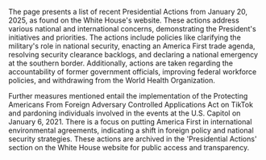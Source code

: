 The page presents a list of recent Presidential Actions from January 20, 2025, as found on the White House's website. These actions address various national and international concerns, demonstrating the President's initiatives and priorities. The actions include policies like clarifying the military's role in national security, enacting an America First trade agenda, resolving security clearance backlogs, and declaring a national emergency at the southern border. Additionally, actions are taken regarding the accountability of former government officials, improving federal workforce policies, and withdrawing from the World Health Organization.

Further measures mentioned entail the implementation of the Protecting Americans From Foreign Adversary Controlled Applications Act on TikTok and pardoning individuals involved in the events at the U.S. Capitol on January 6, 2021. There is a focus on putting America First in international environmental agreements, indicating a shift in foreign policy and national security strategies. These actions are archived in the 'Presidential Actions' section on the White House website for public access and transparency.